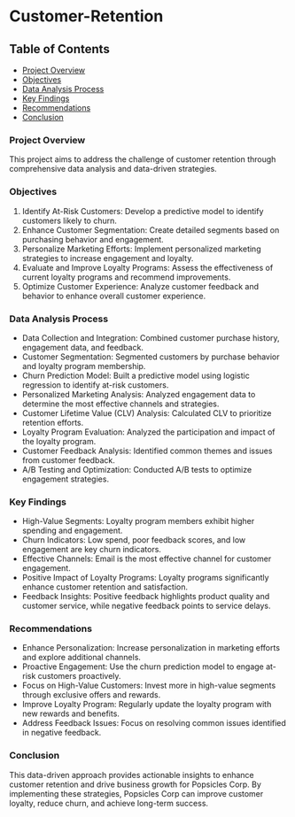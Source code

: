 # Customer-Retention

## Table of Contents

- [Project Overview](#project-overview)
- [Objectives](#objectives)
- [Data Analysis Process](#data-analysis-process)
- [Key Findings](#key-findings)
- [Recommendations](#recommendations)
- [Conclusion](#conclusion)

### Project Overview

This project aims to address the challenge of customer retention through comprehensive data analysis and data-driven strategies.


### Objectives

1. Identify At-Risk Customers: Develop a predictive model to identify customers likely to churn.
2. Enhance Customer Segmentation: Create detailed segments based on purchasing behavior and engagement.
3. Personalize Marketing Efforts: Implement personalized marketing strategies to increase engagement and loyalty.
4. Evaluate and Improve Loyalty Programs: Assess the effectiveness of current loyalty programs and recommend improvements.
5. Optimize Customer Experience: Analyze customer feedback and behavior to enhance overall customer experience.


### Data Analysis Process

- Data Collection and Integration: Combined customer purchase history, engagement data, and feedback.
- Customer Segmentation: Segmented customers by purchase behavior and loyalty program membership.
- Churn Prediction Model: Built a predictive model using logistic regression to identify at-risk customers.
- Personalized Marketing Analysis: Analyzed engagement data to determine the most effective channels and strategies.
- Customer Lifetime Value (CLV) Analysis: Calculated CLV to prioritize retention efforts.
- Loyalty Program Evaluation: Analyzed the participation and impact of the loyalty program.
- Customer Feedback Analysis: Identified common themes and issues from customer feedback.
- A/B Testing and Optimization: Conducted A/B tests to optimize engagement strategies.


### Key Findings

- High-Value Segments: Loyalty program members exhibit higher spending and engagement.
- Churn Indicators: Low spend, poor feedback scores, and low engagement are key churn indicators.
- Effective Channels: Email is the most effective channel for customer engagement.
- Positive Impact of Loyalty Programs: Loyalty programs significantly enhance customer retention and satisfaction.
- Feedback Insights: Positive feedback highlights product quality and customer service, while negative feedback points to service delays.


### Recommendations

- Enhance Personalization: Increase personalization in marketing efforts and explore additional channels.
- Proactive Engagement: Use the churn prediction model to engage at-risk customers proactively.
- Focus on High-Value Customers: Invest more in high-value segments through exclusive offers and rewards.
- Improve Loyalty Program: Regularly update the loyalty program with new rewards and benefits.
- Address Feedback Issues: Focus on resolving common issues identified in negative feedback.


### Conclusion

This data-driven approach provides actionable insights to enhance customer retention and drive business growth for Popsicles Corp. By implementing these strategies, Popsicles Corp can improve customer loyalty, reduce churn, and achieve long-term success.
